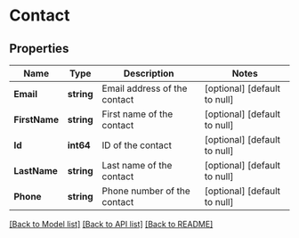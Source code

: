 # Contact

## Properties
Name | Type | Description | Notes
------------ | ------------- | ------------- | -------------
**Email** | **string** | Email address of the contact | [optional] [default to null]
**FirstName** | **string** | First name of the contact | [optional] [default to null]
**Id** | **int64** | ID of the contact | [optional] [default to null]
**LastName** | **string** | Last name of the contact | [optional] [default to null]
**Phone** | **string** | Phone number of the contact | [optional] [default to null]

[[Back to Model list]](../README.md#documentation-for-models) [[Back to API list]](../README.md#documentation-for-api-endpoints) [[Back to README]](../README.md)


